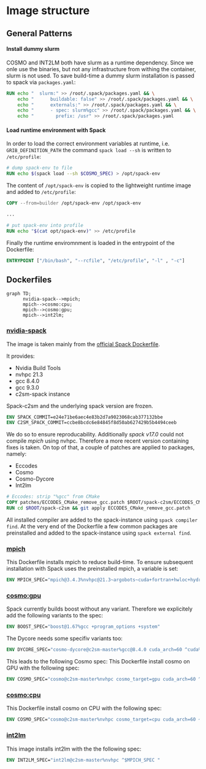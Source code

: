 # Image structure

## General Patterns

#### Install dummy slurm
COSMO and INT2LM both have slurm as a runtime dependency. Since we onle use the binaries, but not any infrastructure from withing the container,
slurm is not used. To save build-time a dummy slurm installation is passed to spack via ```packages.yaml```:

```dockerfile
RUN echo "  slurm:" >> /root/.spack/packages.yaml && \
    echo "      buildable: false" >> /root/.spack/packages.yaml && \
    echo "      externals:" >> /root/.spack/packages.yaml && \
    echo "      - spec: slurm%gcc" >> /root/.spack/packages.yaml && \
    echo "        prefix: /usr" >> /root/.spack/packages.yaml
```
#### Load runtime environment with Spack
In order to load the correct environment variables at runtime, i.e. ```GRIB_DEFINITION_PATH```
the command ```spack load --sh``` is written to ```/etc/profile```:
```dockerfile
# dump spack-env to file
RUN echo $(spack load --sh $COSMO_SPEC) > /opt/spack-env
```
The content of ```/opt/spack-env``` is copied to the lightweight runtime image and added to ```/etc/profile```:
```dockerfile
COPY --from=builder /opt/spack-env /opt/spack-env

...

# put spack-env into profile 
RUN echo "$(cat opt/spack-env)" >> /etc/profile
```

Finally the runtime enviromnment is loaded in the entrypoint of the Dockerfile:
```dockerfile
ENTRYPOINT ["/bin/bash", "--rcfile", "/etc/profile", "-l" , "-c"]
```

## Dockerfiles

```mermaid
graph TD;
      nvidia-spack-->mpich;
      mpich-->cosmo:cpu;
      mpich-->cosmo:gpu;
      mpich-->int2lm;

```

### [nvidia-spack](../nvidia-spack)
The image is taken mainly from the [official Spack Dockerfile](https://github.com/spack/spack/blob/develop/share/spack/templates/container/bootstrap-base.dockerfile).

It provides:
  * Nvidia Build Tools
  * nvhpc 21.3
  * gcc 8.4.0
  * gcc 9.3.0
  * c2sm-spack instance

Spack-c2sm and the underlying spack version are frozen.
```dockerfile
ENV SPACK_COMMIT=e24e71be6aec4e83b2d7a9023068cab377132bbe
ENV C2SM_SPACK_COMMIT=ccbe8bcdc6e84845f8d50ab627429b5b4494ceeb
```
We do so to ensure reproducability. Additionally *spack v17.0* could not compile *mpich* using nvhpc.
Therefore a more recent version containing fixes is taken.
On top of that, a couple of patches are applied to packages, namely:
  * Eccodes
  * Cosmo
  * Cosmo-Dycore
  * Int2lm
  
```dockerfile
# Eccodes: strip "%gcc" from CMake
COPY patches/ECCODES_CMake_remove_gcc.patch $ROOT/spack-c2sm/ECCODES_CMake_remove_gcc.patch
RUN cd $ROOT/spack-c2sm && git apply ECCODES_CMake_remove_gcc.patch
```
All installed compiler are added to the spack-instance using ```spack compiler find```.
At the very end of the Dockerfile a few common packages are preinstalled and added to the spack-instance
using ```spack external find```.



### [mpich](../mpich)
This Dockerfile installs mpich to reduce build-time.
To ensure subsequent installation with Spack uses the preinstalled mpich,
a variable is set:
```dockerfile
ENV MPICH_SPEC="mpich@3.4.3%nvhpc@21.3~argobots~cuda+fortran+hwloc+hydra+libxml2+pci+romio~slurm~two_level_namespace~verbs+wrapperrpath datatype-engine=auto device=ch4 netmod=ofi pmi=pmi ^findutils%gcc"
```

### [cosmo:gpu](../cosmo\:gpu)
Spack currently builds boost without any variant. Therefore we explicitely add the following variants to the spec:

```dockerfile
ENV BOOST_SPEC="boost@1.67%gcc +program_options +system"
```
The Dycore needs some specifiv variants too:

```dockerfile
ENV DYCORE_SPEC="cosmo-dycore@c2sm-master%gcc@8.4.0 cuda_arch=60 ^cuda%gcc ^$BOOST_SPEC"
```
This leads to the following Cosmo spec:
This Dockerfile install cosmo on GPU with the following spec:
```dockerfile
ENV COSMO_SPEC="cosmo@c2sm-master%nvhpc cosmo_target=gpu cuda_arch=60 ^$DYCORE_SPEC  ^$MPICH_SPEC"
```

### [cosmo:cpu](../cosmo\:cpu)
This Dockerfile install cosmo on CPU with the following spec:
```dockerfile
ENV COSMO_SPEC="cosmo@c2sm-master%nvhpc cosmo_target=cpu cuda_arch=60 ~cppdycore ^$MPICH_SPEC"
```
### [int2lm](../int2lm)
This image installs int2lm with the the following spec:
```dockerfile
ENV INT2LM_SPEC="int2lm@c2sm-master%nvhpc ^$MPICH_SPEC "
```
